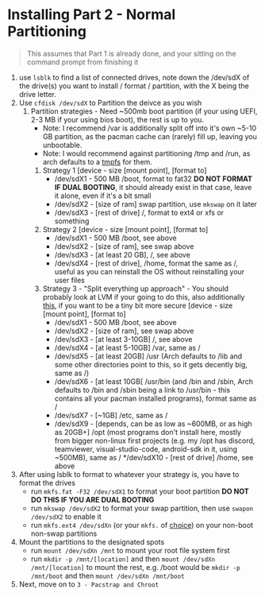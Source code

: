 # Installing Part 2 - Normal Partitioning

> This assumes that Part 1 is already done, and your sitting on the command prompt from finishing it

1. use `lsblk` to find a list of connected drives, note down the /dev/sdX of the drive(s) you want to install / format / partition, with the X being the drive letter.
1. Use `cfdisk /dev/sdX` to Partition the deivce as you wish
    1. Partition strategies - Need ~500mb boot partition (if your using UEFI, 2-3 MB if your using bios boot), the rest is up to you.
        * Note: I recommend /var is additionally split off into it's own ~5-10 GB partition, as the pacman cache can (rarely) fill up, leaving you unbootable.
        * Note: I would recommend against partitioning /tmp and /run, as arch defaults to a [tmpfs](https://wiki.archlinux.org/index.php/tmpfs) for them.
        1. Strategy 1 [device - size [mount point], [format to]
            * /dev/sdX1 - 500 MB /boot, format to fat32 **DO NOT FORMAT IF DUAL BOOTING**, it should already exist in that case, leave it alone, even if it's a bit small
            * /dev/sdX2 - [size of ram] swap partition, use `mkswap` on it later
            * /dev/sdX3 - [rest of drive] /, format to ext4 or xfs or something
        1. Strategy 2 [device - size [mount point], [format to]
            * /dev/sdX1 - 500 MB /boot, see above
            * /dev/sdX2 - [size of ram], see swap above
            * /dev/sdX3 - [at least 20 GB], /, see above
            * /dev/sdX4 - [rest of drive], /home, format the same as /, useful as you can reinstall the OS without reinstalling your user files
        1. Strategy 3 - "Split everything up approach" - You should probably look at LVM if your going to do this, also additionally [this](https://security.stackexchange.com/a/38803), if you want to be a tiny bit more secure [device - size [mount point], [format to]
            * /dev/sdX1 - 500 MB /boot, see above
            * /dev/sdX2 - [size of ram], see swap above
            * /dev/sdX3 - [at least 3-10GB] /, see above
            * /dev/sdX4 - [at least 5-10GB] /var, same as /
            * /dev/sdX5 - [at least 20GB] /usr (Arch defaults to /lib and some other directories point to this, so it gets decently big, same as /)
            * /dev/sdX6 - [at least 10GB[ /usr/bin (and /bin and /sbin, Arch defaults to /bin and /sbin being a link to /usr/bin - this contains all your pacman installed programs), format same as /
            * /dev/sdX7 - [~1GB] /etc, same as /
            * /dev/sdX9 - [depends, can be as low as ~600MB, or as high as 20GB+] /opt (most programs don't install here, mostly from bigger non-linux first projects (e.g. my /opt has discord, teamviewer, visual-studio-code, android-sdk in it, using ~500MB), same as /
            */dev/sdX10 - [rest of drive] /home, see above
1. After using lsblk to format to whatever your strategy is, you have to format the drives
    * run `mkfs.fat -F32 /dev/sdX1` to format your boot partition **DO NOT DO THIS IF YOU ARE DUAL BOOTING**
    * run `mkswap /dev/sdX2` to format your swap partition, then use `swapon /dev/sdX2` to enable it
    * run `mkfs.ext4 /dev/sdXn` (or your `mkfs.` of [choice](https://wiki.archlinux.org/index.php/File_systems)) on your non-boot non-swap partitions
1. Mount the partitions to the designated spots
    * run `mount /dev/sdXn /mnt` to mount your root file system first
    * run `mkdir -p /mnt/[location]` and then `mount /dev/sdXn /mnt/[location]` to mount the rest, e.g. /boot would be `mkdir -p /mnt/boot` and then `mount /dev/sdXn /mnt/boot`
1. Next, move on to `3 - Pacstrap and Chroot`

